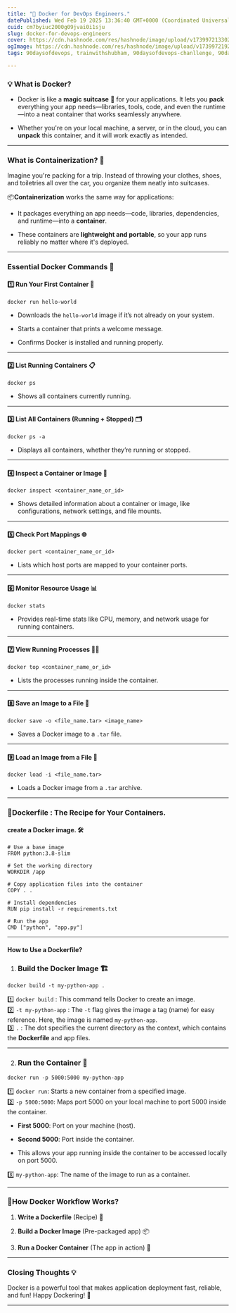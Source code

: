 ```yaml
---
title: "🐳 Docker for DevOps Engineers."
datePublished: Wed Feb 19 2025 13:36:40 GMT+0000 (Coordinated Universal Time)
cuid: cm7byiuc2000g09jvai0i1sju
slug: docker-for-devops-engineers
cover: https://cdn.hashnode.com/res/hashnode/image/upload/v1739972133020/67d4830d-db67-4bca-8858-acbad34d4248.jpeg
ogImage: https://cdn.hashnode.com/res/hashnode/image/upload/v1739972192389/b244435f-cf48-4b48-a659-56daf091bc45.jpeg
tags: 90daysofdevops, trainwithshubham, 90daysofdevops-chanllenge, 90daysofdevopschallenge

---
```


### 💡 What is Docker?

* Docker is like a **magic suitcase** 🧳 for your applications. It lets you **pack** everything your app needs—libraries, tools, code, and even the runtime—into a neat container that works seamlessly anywhere.
    
* Whether you're on your local machine, a server, or in the cloud, you can **unpack** this container, and it will work exactly as intended.
    

---

### **What is Containerization?** 🧳

Imagine you're packing for a trip. Instead of throwing your clothes, shoes, and toiletries all over the car, you organize them neatly into suitcases.

📦**Containerization** works the same way for applications:

* It packages everything an app needs—code, libraries, dependencies, and runtime—into a **container**.
    
* These containers are **lightweight and portable**, so your app runs reliably no matter where it's deployed.
    

---

### **Essential Docker Commands 🐧**

#### 1️⃣ **Run Your First Container** 🐣

```plaintext
docker run hello-world
```

* Downloads the `hello-world` image if it’s not already on your system.
    
* Starts a container that prints a welcome message.
    
* Confirms Docker is installed and running properly.
    

---

#### 2️⃣ **List Running Containers** 📋

```plaintext
docker ps
```

* Shows all containers currently running.
    

---

#### 3️⃣ **List All Containers (Running + Stopped)** 🗂️

```plaintext
docker ps -a
```

* Displays all containers, whether they’re running or stopped.
    

---

#### 4️⃣ **Inspect a Container or Image** 🔎

```plaintext
docker inspect <container_name_or_id>
```

* Shows detailed information about a container or image, like configurations, network settings, and file mounts.
    

---

#### 5️⃣ **Check Port Mappings** 🌐

```plaintext
docker port <container_name_or_id>
```

* Lists which host ports are mapped to your container ports.
    

---

#### 6️⃣ **Monitor Resource Usage** 📊

```plaintext
docker stats
```

* Provides real-time stats like CPU, memory, and network usage for running containers.
    

---

#### 7️⃣ **View Running Processes** 🧑‍🍳

```plaintext
docker top <container_name_or_id>
```

* Lists the processes running inside the container.
    

---

#### 8️⃣ **Save an Image to a File** 💾

```plaintext
docker save -o <file_name.tar> <image_name>
```

* Saves a Docker image to a `.tar` file.
    

---

#### 9️⃣ **Load an Image from a File** 📂

```plaintext
docker load -i <file_name.tar>
```

* Loads a Docker image from a `.tar` archive.
    

---

### **📝Dockerfile : The Recipe for Your Containers.**

#### create a Docker image. 🛠️

```plaintext
# Use a base image
FROM python:3.8-slim

# Set the working directory
WORKDIR /app

# Copy application files into the container
COPY . .

# Install dependencies
RUN pip install -r requirements.txt

# Run the app
CMD ["python", "app.py"]
```

---

#### **How to Use a Dockerfile?**

1. ### **Build the Docker Image 🏗️**
    

```plaintext
docker build -t my-python-app .
```

  
1️⃣ `docker build` : This command tells Docker to create an image.  
2️⃣ `-t my-python-app` : The `-t` flag gives the image a tag (name) for easy reference. Here, the image is named `my-python-app`.  
3️⃣ `.` : The dot specifies the current directory as the context, which contains the **Dockerfile** and app files.

---

2. ### Run the Container **🚀**
    

```plaintext
docker run -p 5000:5000 my-python-app
```

  
1️⃣ `docker run`: Starts a new container from a specified image.  
2️⃣ `-p 5000:5000`: Maps port 5000 on your local machine to port 5000 inside the container.

* **First 5000**: Port on your machine (host).
    
* **Second 5000**: Port inside the container.
    
* This allows your app running inside the container to be accessed locally on port 5000.
    

3️⃣ `my-python-app`: The name of the image to run as a container.

---

### 📜**How Docker Workflow Works?**

1. **Write a Dockerfile** (Recipe) 📝
    
2. **Build a Docker Image** (Pre-packaged app) 📦
    
3. **Run a Docker Container** (The app in action) 🚢
    

---

### **Closing Thoughts** 💡

Docker is a powerful tool that makes application deployment fast, reliable, and fun! Happy Dockering! 🐳

---